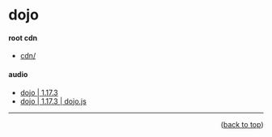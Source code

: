 <a name="topage"></a>

# dojo

#### root cdn
* [cdn/](https://koskasmail.github.io/cdn/)

#### audio

* [dojo | 1.17.3](https://github.com/koskasmail/cdn/blob/main/01_offline/dojo)
* [dojo | 1.17.3 | dojo.js](https://github.com/koskasmail/cdn/blob/main/01_offline/dojo/1.17.3/dojo/dojo.js)



-----

<p align="right">(<a href="#topage">back to top</a>)</p>
<br/>
<br/>
